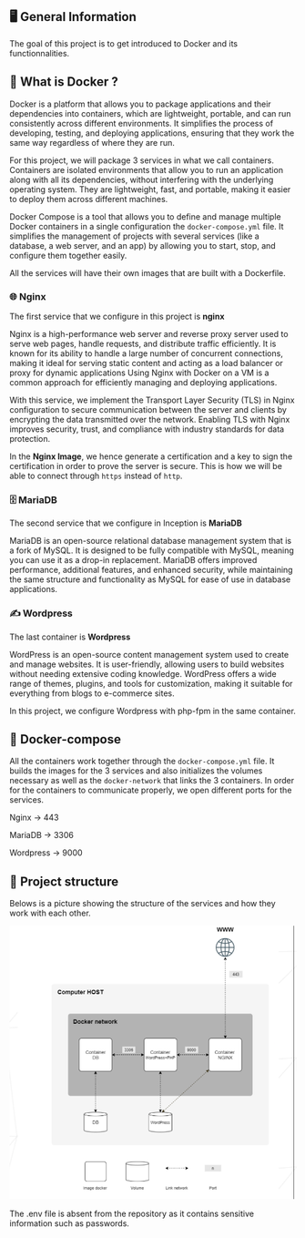 ## 🖥️ General Information

The goal of this project is to get introduced to Docker and its functionnalities.

## 🧠 What is Docker ? 

Docker is a platform that allows you to package applications and their dependencies into containers, which are lightweight, portable, and can run consistently across different environments. 
It simplifies the process of developing, testing, and deploying applications, ensuring that they work the same way regardless of where they are run.

For this project, we will package 3 services in what we call containers. 
Containers are isolated environments that allow you to run an application along with all its dependencies, without interfering with the underlying operating system. 
They are lightweight, fast, and portable, making it easier to deploy them across different machines.

Docker Compose is a tool that allows you to define and manage multiple Docker containers in a single configuration the ```docker-compose.yml``` file. 
It simplifies the management of projects with several services (like a database, a web server, and an app) by allowing you to start, stop, and configure them together easily.

All the services will have their own images that are built with a Dockerfile.

### 🌐 Nginx

The first service that we configure in this project is **nginx**

Nginx is a high-performance web server and reverse proxy server used to serve web pages, handle requests, and distribute traffic efficiently. 
It is known for its ability to handle a large number of concurrent connections, making it ideal for serving static content and acting as a load balancer or proxy for dynamic applications
Using Nginx with Docker on a VM is a common approach for efficiently managing and deploying applications.

With this service, we implement the Transport Layer Security (TLS) in Nginx configuration to secure communication between the server and clients by encrypting the data transmitted over the network. 
Enabling TLS with Nginx improves security, trust, and compliance with industry standards for data protection.

In the **Nginx Image**, we hence generate a certification and a key to sign the certification in order to prove the server is secure. This is how we will be able to connect through ```https``` instead of ```http```.

### 🗄️ MariaDB

The second service that we configure in Inception is **MariaDB**

MariaDB is an open-source relational database management system that is a fork of MySQL. It is designed to be fully compatible with MySQL, meaning you can use it as a drop-in replacement. 
MariaDB offers improved performance, additional features, and enhanced security, while maintaining the same structure and functionality as MySQL for ease of use in database applications. 

### ✍️ Wordpress

The last container is **Wordpress**

WordPress is an open-source content management system used to create and manage websites. 
It is user-friendly, allowing users to build websites without needing extensive coding knowledge. 
WordPress offers a wide range of themes, plugins, and tools for customization, making it suitable for everything from blogs to e-commerce sites. 

In this project, we configure Wordpress with php-fpm in the same container.

## 🔗 Docker-compose 

All the containers work together through the ```docker-compose.yml``` file. It builds the images for the 3 services and also initializes the volumes necessary as well as
the ```docker-network``` that links the 3 containers. In order for the containers to communicate properly, we open different ports for the services.

Nginx -> 443

MariaDB -> 3306

Wordpress -> 9000

## 📂 Project structure 

Belows is a picture showing the structure of the services and how they work with each other.

<img src = https://github.com/lgernido/Inception/blob/main/Screenshot%20from%202025-02-25%2013-25-13.png>

The .env file is absent from the repository as it contains sensitive information such as passwords.
